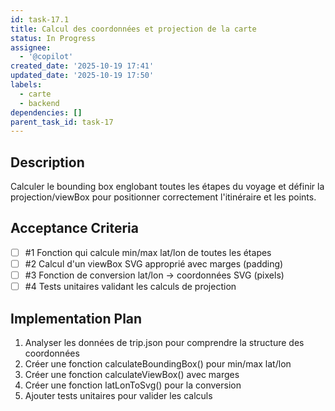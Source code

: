 ```yaml
---
id: task-17.1
title: Calcul des coordonnées et projection de la carte
status: In Progress
assignee:
  - '@copilot'
created_date: '2025-10-19 17:41'
updated_date: '2025-10-19 17:50'
labels:
  - carte
  - backend
dependencies: []
parent_task_id: task-17
---
```


## Description

<!-- SECTION:DESCRIPTION:BEGIN -->
Calculer le bounding box englobant toutes les étapes du voyage et définir la projection/viewBox pour positionner correctement l'itinéraire et les points.
<!-- SECTION:DESCRIPTION:END -->

## Acceptance Criteria
<!-- AC:BEGIN -->
- [ ] #1 Fonction qui calcule min/max lat/lon de toutes les étapes
- [ ] #2 Calcul d'un viewBox SVG approprié avec marges (padding)
- [ ] #3 Fonction de conversion lat/lon → coordonnées SVG (pixels)
- [ ] #4 Tests unitaires validant les calculs de projection
<!-- AC:END -->

## Implementation Plan

<!-- SECTION:PLAN:BEGIN -->
1. Analyser les données de trip.json pour comprendre la structure des coordonnées
2. Créer une fonction calculateBoundingBox() pour min/max lat/lon
3. Créer une fonction calculateViewBox() avec marges
4. Créer une fonction latLonToSvg() pour la conversion
5. Ajouter tests unitaires pour valider les calculs
<!-- SECTION:PLAN:END -->
